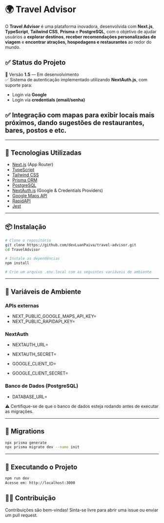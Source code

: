 # 🌍 Travel Advisor 

O **Travel Advisor** é uma plataforma inovadora, desenvolvida com **Next.js**, **TypeScript**, **Tailwind CSS**, **Prisma** e **PostgreSQL**, com o objetivo de ajudar usuários a **explorar destinos**, **receber recomendações personalizadas de viagem** e **encontrar atrações, hospedagens e restaurantes** ao redor do mundo.

## ✅ Status do Projeto

🚧 Versão **1.5** — Em desenvolvimento  
✅ Sistema de autenticação implementado utilizando **NextAuth.js**, com suporte para:
- Login via **Google**
- Login via **credentials (email/senha)**

✅ Integração com mapas para exibir locais mais próximos, dando sugestões de restaurantes, bares, postos e etc.
---

---

## 🚀 Tecnologias Utilizadas

- [Next.js](https://nextjs.org/) (App Router)
- [TypeScript](https://www.typescriptlang.org/)
- [Tailwind CSS](https://tailwindcss.com/)
- [Prisma ORM](https://www.prisma.io/)
- [PostgreSQL](https://www.postgresql.org/)
- [NextAuth.js](https://next-auth.js.org/) (Google & Credentials Providers)
- [Google Maps API](https://developers.google.com/maps)
- [RapidAPI](https://rapidapi.com/)
- [Jest](https://jestjs.io/pt-BR/)

---

## 📦 Instalação

```bash
# Clone o repositório
git clone https://github.com/devLuanPaiva/travel-advisor.git
cd TravelAdvisor

# Instale as dependências
npm install

# Crie um arquivo .env.local com as seguintes variáveis de ambiente
```
---

## 🔐 Variáveis de Ambiente

### APIs externas
- NEXT_PUBLIC_GOOGLE_MAPS_API_KEY=
- NEXT_PUBLIC_RAPIDAPI_KEY=

### NextAuth
- NEXTAUTH_URL=
- NEXTAUTH_SECRET=

- GOOGLE_CLIENT_ID=
- GOOGLE_CLIENT_SECRET=

### Banco de Dados (PostgreSQL)
- DATABASE_URL=

⚠️ Certifique-se de que o banco de dados esteja rodando antes de executar as migrações.

---

## 🔄 Migrations
```bash
npx prisma generate
npx prisma migrate dev --name init
```

---

## 🏁 Executando o Projeto

``` bash
npm run dev
Acesse em: http://localhost:3000
```

## 🧑‍💻 Contribuição
Contribuições são bem-vindas! 
Sinta-se livre para abrir uma issue ou enviar um pull request.
